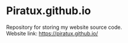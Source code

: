 # Piratux.github.io
Repository for storing my website source code. <br />
Website link: https://piratux.github.io/
